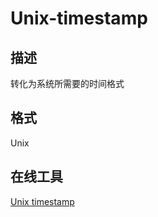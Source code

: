 # Unix-timestamp

## 描述
转化为系统所需要的时间格式

## 格式
Unix

## 在线工具

<a href="http://tool.chinaz.com/Tools/unixtime.aspx" target="_blank"> Unix timestamp</a>